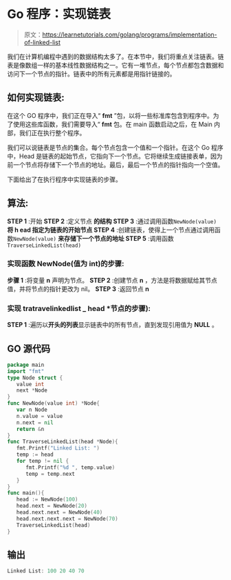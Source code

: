 # Go 程序：实现链表

> 原文：<https://learnetutorials.com/golang/programs/implementation-of-linked-list>

我们在计算机编程中遇到的数据结构太多了。在本节中，我们将重点关注链表。链表是像数组一样的基本线性数据结构之一。它有一堆节点，每个节点都包含数据和访问下一个节点的指针。链表中的所有元素都是用指针链接的。

## 如何实现链表:

在这个 GO 程序中，我们正在导入“ **fmt** ”包，以将一些标准库包含到程序中。为了使用这些库函数，我们需要导入“ **fmt** 包。在 main 函数启动之后，在 Main 内部，我们正在执行整个程序。

我们可以说链表是节点的集合。每个节点包含一个值和一个指针。在这个 Go 程序中，Head 是链表的起始节点，它指向下一个节点。它将继续生成链接表单，因为前一个节点将存储下一个节点的地址。最后，最后一个节点的指针指向一个空值。

下面给出了在执行程序中实现链表的步骤。

## 算法:

**STEP 1** :开始
**STEP 2** :定义节点
**的结构 STEP 3** :通过调用函数`NewNode(value)`
**将 h **ead** 指定为链表的开始节点 STEP 4** :创建链表，使得上一个节点通过调用函数`NewNode(value)`
**来存储下一个节点的地址 STEP 5** :调用函数`TraverseLinkedList(head)`

### 实现函数 NewNode(值为 int)的步骤:

**步骤 1** :将变量 **n** 声明为节点。
**STEP 2** :创建节点 **n** ，方法是将数据赋给其节点值，并将节点的指针更改为 nil。
**STEP 3** :返回节点 **n**

### 实现 tratravelinkedlist _ head *节点的步骤):

**STEP 1** :遍历以**开头的列表**显示链表中的所有节点，直到发现引用值为 **NULL** 。

## GO 源代码

```go
package main
import "fmt"
type Node struct {
   value int
   next *Node
}
func NewNode(value int) *Node{
   var n Node
   n.value = value
   n.next = nil
   return &n
}
func TraverseLinkedList(head *Node){
   fmt.Printf("Linked List: ")
   temp := head
   for temp != nil {
      fmt.Printf("%d ", temp.value)
      temp = temp.next
   }
}
func main(){
   head := NewNode(100)
   head.next = NewNode(20)
   head.next.next = NewNode(40)
   head.next.next.next = NewNode(70)
   TraverseLinkedList(head)
} 

```

## 输出

```go
Linked List: 100 20 40 70
```